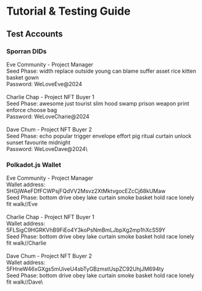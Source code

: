 # Tutorial & Testing Guide

## Test Accounts
### Sporran DIDs
Eve Community - Project Manager\
Seed Phase: width replace outside young can blame suffer asset rice kitten basket gown\
Password: WeLoveEve@2024\
\
Charlie Chap - Project NFT Buyer 1\
Seed Phase: awesome just tourist slim hood swamp prison weapon print enforce choose bag\
Password: WeLoveCharie@2024\
\
Dave Chum - Project NFT Buyer 2\
Seed Phase: echo popular trigger envelope effort pig ritual curtain unlock sunset favourite midnight\
Password: WeLoveDave@2024\

### Polkadot.js Wallet
Eve Community - Project Manager\
Wallet address: 5HGjWAeFDfFCWPsjFQdVV2Msvz2XtMktvgocEZcCj68kUMaw\
Seed Phase: bottom drive obey lake curtain smoke basket hold race lonely fit walk//Eve\
\
Charlie Chap - Project NFT Buyer 1\
Wallet address: 5FLSigC9HGRKVhB9FiEo4Y3koPsNmBmLJbpXg2mp1hXcS59Y\
Seed Phase: bottom drive obey lake curtain smoke basket hold race lonely fit walk//Charlie\
\
Dave Chum - Project NFT Buyer 2\
Wallet address: 5FHneW46xGXgs5mUiveU4sbTyGBzmstUspZC92UhjJM694ty\
Seed Phase: bottom drive obey lake curtain smoke basket hold race lonely fit walk//Dave\
